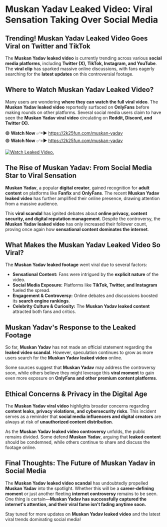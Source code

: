 # Muskan Yadav Leaked Video: Viral Sensation Taking Over Social Media

## **Trending! Muskan Yadav Leaked Video Goes Viral on Twitter and TikTok**
The **Muskan Yadav leaked video** is currently trending across various **social media platforms**, including **Twitter (X), TikTok, Instagram, and YouTube**. The **viral clip** has sparked massive online discussions, with fans eagerly searching for the **latest updates** on this controversial footage.

## **Where to Watch Muskan Yadav Leaked Video?**
Many users are wondering **where they can watch the full viral video**. The **Muskan Yadav leaked video** reportedly surfaced on **OnlyFans** before making rounds on other platforms. Several social media users claim to have seen the **Muskan Yadav viral video** circulating on **Reddit, Discord, and Twitter (X).**

🟢 **Watch Now** ✅=► https://2k25fun.com/muskan-yadav  
🟢 **Watch Now** ✅=► https://2k25fun.com/muskan-yadav  

[![Watch Leaked Video.](https://miro.medium.com/v2/resize:fit:828/format:webp/1*cilzJN44JGOrTw9NJCrNHA.gif "Watch Leaked Video")](https://2k25fun.com/muskan-yadav)

## **The Rise of Muskan Yadav: From Social Media Star to Viral Sensation**
**Muskan Yadav**, a popular **digital creator**, gained recognition for **adult content** on platforms like **Fanfix** and **OnlyFans**. The recent **Muskan Yadav leaked video** has further amplified their online presence, drawing attention from a massive audience.

This **viral scandal** has ignited debates about **online privacy, content security, and digital reputation management**. Despite the controversy, the **Muskan Yadav leaked video** has only increased their follower count, proving once again how **sensational content dominates the internet**.

## **What Makes the Muskan Yadav Leaked Video So Viral?**
The **Muskan Yadav leaked footage** went viral due to several factors:
- **Sensational Content:** Fans were intrigued by the **explicit nature** of the video.
- **Social Media Exposure:** Platforms like **TikTok, Twitter, and Instagram** fueled the spread.
- **Engagement & Controversy:** Online debates and discussions boosted its **search engine rankings**.
- **Celebrity Culture & Curiosity:** The **Muskan Yadav leaked content** attracted both fans and critics.

## **Muskan Yadav's Response to the Leaked Footage**
So far, **Muskan Yadav** has not made an official statement regarding the **leaked video scandal**. However, speculation continues to grow as more users search for the **Muskan Yadav leaked video** online.

Some sources suggest that **Muskan Yadav** may address the controversy soon, while others believe they might leverage this **viral moment** to gain even more exposure on **OnlyFans and other premium content platforms**.

## **Ethical Concerns & Privacy in the Digital Age**
The **Muskan Yadav viral video** highlights broader concerns regarding **content leaks, privacy violations, and cybersecurity risks**. This incident serves as a reminder that **social media influencers and digital creators** are always at risk of **unauthorized content distribution**.

As the **Muskan Yadav leaked video controversy** unfolds, the public remains divided. Some defend **Muskan Yadav**, arguing that **leaked content** should be condemned, while others continue to share and discuss the footage online.

## **Final Thoughts: The Future of Muskan Yadav in Social Media**
The **Muskan Yadav leaked video scandal** has undoubtedly propelled **Muskan Yadav** into the spotlight. Whether this will be a **career-defining moment** or just another fleeting **internet controversy** remains to be seen. One thing is certain—**Muskan Yadav has successfully captured the internet's attention, and their viral fame isn't fading anytime soon.**

Stay tuned for more updates on **Muskan Yadav leaked video** and the latest viral trends dominating social media!